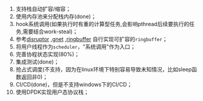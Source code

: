 1. 支持栈自动扩容/缩容；
2. 使用内存池来分配栈内存(done)；
3. hook系统调用(如果执行时有重的计算型任务,会影响pthread后续要执行的任务,需要结合work-steal)；
4. 参考[disruptor](https://github.com/LMAX-Exchange/disruptor) ,[gnet](https://github.com/panjf2000/gnet) ,[ringbuffer](https://github.com/NULLx76/ringbuffer) 自行实现可扩容的`ringbuffer`；
5. 将用户线程作为`scheduler`，"系统调用"作为入口；
6. 完善协程状态实现(80%)；
7. 集成测试(done)；
8. 抢占式调度(不支持，因为在linux环境下特别容易导致未知情况，比如sleep函数返回非0)；
9. CI/CD(done)，但是不支持windows下的CI/CD；
10. 使用DPDK实现用户态协议栈；
